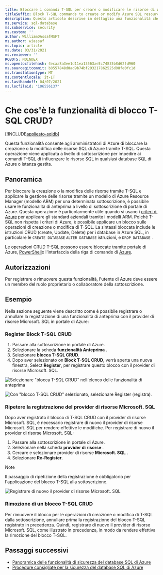 ```yaml
---
title: Bloccare i comandi T-SQL per creare o modificare le risorse di Azure SQL
titleSuffix: Block T-SQL commands to create or modify Azure SQL resources
description: Questo articolo descrive in dettaglio una funzionalità che consente agli amministratori di Azure di bloccare i comandi T-SQL per creare o modificare le risorse SQL di Azure
ms.service: sql-database
ms.subservice: security
ms.custom: ''
author: WilliamDAssafMSFT
ms.author: wiassaf
ms.topic: article
ms.date: 03/31/2021
ms.reviewer: ''
ROBOTS: NOINDEX
ms.openlocfilehash: 4ecaa8a3ee1d11ea13563ae5c74835b8d62fd960
ms.sourcegitcommit: b0557848d0ad9b74bf293217862525d08fe0fc1d
ms.translationtype: MT
ms.contentlocale: it-IT
ms.lasthandoff: 04/07/2021
ms.locfileid: "106556137"
---
```

# <a name="what-is-block-t-sql-crud-feature"></a>Che cos'è la funzionalità di blocco T-SQL CRUD?
[!INCLUDE[appliesto-sqldb](../includes/appliesto-sqldb-sqlmi.md)]


Questa funzionalità consente agli amministratori di Azure di bloccare la creazione o la modifica delle risorse SQL di Azure tramite T-SQL. Questa operazione viene applicata a livello di sottoscrizione per impedire ai comandi T-SQL di influenzare le risorse SQL in qualsiasi database SQL di Azure o istanza gestita.

## <a name="overview"></a>Panoramica

Per bloccare la creazione o la modifica delle risorse tramite T-SQL e applicare la gestione delle risorse tramite un modello di Azure Resource Manager (modello ARM) per una determinata sottoscrizione, è possibile usare le funzionalità di anteprima a livello di sottoscrizione di portale di Azure. Questa operazione è particolarmente utile quando si usano i [criteri di Azure](/azure/governance/policy/overview) per applicare gli standard aziendali tramite i modelli ARM. Poiché T-SQL non rispetta i criteri di Azure, è possibile applicare un blocco sulle operazioni di creazione o modifica di T-SQL. La sintassi bloccata include le istruzioni CRUD (create, Update, Delete) per i database in Azure SQL, in particolare le `CREATE DATABASE` `ALTER DATABASE` istruzioni, e `DROP DATABASE` . 

Le operazioni CRUD T-SQL possono essere bloccate tramite portale di Azure, [PowerShell](/powershell/module/az.resources/register-azproviderfeature)o l'interfaccia della riga di comando di [Azure](/cli/azure/feature#az_feature_register).

## <a name="permissions"></a>Autorizzazioni

Per registrare o rimuovere questa funzionalità, l'utente di Azure deve essere un membro del ruolo proprietario o collaboratore della sottoscrizione.

## <a name="examples"></a>Esempio

Nella sezione seguente viene descritto come è possibile registrare o annullare la registrazione di una funzionalità di anteprima con il provider di risorse Microsoft. SQL in portale di Azure: 

### <a name="register-block-t-sql-crud"></a>Register Block T-SQL CRUD

1. Passare alla sottoscrizione in portale di Azure.
2. Selezionare la scheda **funzionalità Anteprima** . 
3. Selezionare **blocca T-SQL CRUD**.
4. Dopo aver selezionato on **Block T-SQL CRUD**, verrà aperta una nuova finestra, Select **Register**, per registrare questo blocco con il provider di risorse Microsoft. SQL.

![Selezionare "blocca T-SQL CRUD" nell'elenco delle funzionalità di anteprima](./media/block-tsql-crud/block-tsql-crud.png)

![Con "blocco T-SQL CRUD" selezionato, selezionare Register (registra).](./media/block-tsql-crud/block-tsql-crud-register.png)

  
### <a name="re-register-microsoftsql-resource-provider"></a>Ripetere la registrazione del provider di risorse Microsoft. SQL 
Dopo aver registrato il blocco di T-SQL CRUD con il provider di risorse Microsoft. SQL, è necessario registrare di nuovo il provider di risorse Microsoft. SQL per rendere effettive le modifiche. Per registrare di nuovo il provider di risorse Microsoft. SQL:

1. Passare alla sottoscrizione in portale di Azure.
2. Selezionare nella scheda **provider di risorse** .
3. Cercare e selezionare provider di risorse **Microsoft. SQL** .
4. Selezionare **Re-Register**. 

> [!NOTE]
> Il passaggio di ripetizione della registrazione è obbligatorio per l'applicazione del blocco T-SQL alla sottoscrizione. 

![Registrare di nuovo il provider di risorse Microsoft. SQL](./media/block-tsql-crud/block-tsql-crud-re-register.png)

### <a name="removing-block-t-sql-crud"></a>Rimozione di un blocco T-SQL CRUD
Per rimuovere il blocco per le operazioni di creazione o modifica di T-SQL dalla sottoscrizione, annullare prima la registrazione del blocco T-SQL registrato in precedenza. Quindi, registrare di nuovo il provider di risorse Microsoft. SQL, come illustrato in precedenza, in modo da rendere effettiva la rimozione del blocco T-SQL. 


## <a name="next-steps"></a>Passaggi successivi

- [Panoramica delle funzionalità di sicurezza del database SQL di Azure](security-overview.md)
- [Procedure consigliate per la sicurezza del database SQL di Azure](security-best-practice.md)
